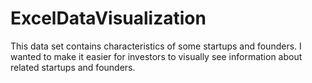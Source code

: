 # ExcelDataVisualization

This data set contains characteristics of some startups and founders. I wanted to make it easier for investors to visually see information about related startups and founders.
